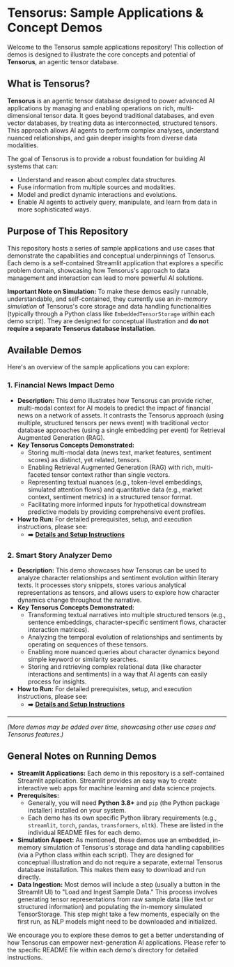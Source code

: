 # Tensorus: Sample Applications & Concept Demos

Welcome to the Tensorus sample applications repository! This collection of demos is designed to illustrate the core concepts and potential of **Tensorus**, an agentic tensor database.

## What is Tensorus?

**Tensorus** is an agentic tensor database designed to power advanced AI applications by managing and enabling operations on rich, multi-dimensional tensor data. It goes beyond traditional databases, and even vector databases, by treating data as interconnected, structured tensors. This approach allows AI agents to perform complex analyses, understand nuanced relationships, and gain deeper insights from diverse data modalities.

The goal of Tensorus is to provide a robust foundation for building AI systems that can:
*   Understand and reason about complex data structures.
*   Fuse information from multiple sources and modalities.
*   Model and predict dynamic interactions and evolutions.
*   Enable AI agents to actively query, manipulate, and learn from data in more sophisticated ways.

## Purpose of This Repository

This repository hosts a series of sample applications and use cases that demonstrate the capabilities and conceptual underpinnings of Tensorus. Each demo is a self-contained Streamlit application that explores a specific problem domain, showcasing how Tensorus's approach to data management and interaction can lead to more powerful AI solutions.

**Important Note on Simulation:** To make these demos easily runnable, understandable, and self-contained, they currently use an *in-memory simulation* of Tensorus's core storage and data handling functionalities (typically through a Python class like `EmbeddedTensorStorage` within each demo script). They are designed for conceptual illustration and **do not require a separate Tensorus database installation.**

## Available Demos

Here's an overview of the sample applications you can explore:

### 1. Financial News Impact Demo

*   **Description:** This demo illustrates how Tensorus can provide richer, multi-modal context for AI models to predict the impact of financial news on a network of assets. It contrasts the Tensorus approach (using multiple, structured tensors per news event) with traditional vector database approaches (using a single embedding per event) for Retrieval Augmented Generation (RAG).
*   **Key Tensorus Concepts Demonstrated:**
    *   Storing multi-modal data (news text, market features, sentiment scores) as distinct, yet related, tensors.
    *   Enabling Retrieval Augmented Generation (RAG) with rich, multi-faceted tensor context rather than single vectors.
    *   Representing textual nuances (e.g., token-level embeddings, simulated attention flows) and quantitative data (e.g., market context, sentiment metrics) in a structured tensor format.
    *   Facilitating more informed inputs for hypothetical downstream predictive models by providing comprehensive event profiles.
*   **How to Run:** For detailed prerequisites, setup, and execution instructions, please see:
    *   ➡️ **[Details and Setup Instructions](README_financial_news_impact_demo.md)**

### 2. Smart Story Analyzer Demo

*   **Description:** This demo showcases how Tensorus can be used to analyze character relationships and sentiment evolution within literary texts. It processes story snippets, stores various analytical representations as tensors, and allows users to explore how character dynamics change throughout the narrative.
*   **Key Tensorus Concepts Demonstrated:**
    *   Transforming textual narratives into multiple structured tensors (e.g., sentence embeddings, character-specific sentiment flows, character interaction matrices).
    *   Analyzing the temporal evolution of relationships and sentiments by operating on sequences of these tensors.
    *   Enabling more nuanced queries about character dynamics beyond simple keyword or similarity searches.
    *   Storing and retrieving complex relational data (like character interactions and sentiments) in a way that AI agents can easily process for insights.
*   **How to Run:** For detailed prerequisites, setup, and execution instructions, please see:
    *   ➡️ **[Details and Setup Instructions](README_story_analyzer_demo.md)**

---

*(More demos may be added over time, showcasing other use cases and Tensorus features.)*

## General Notes on Running Demos

*   **Streamlit Applications:** Each demo in this repository is a self-contained Streamlit application. Streamlit provides an easy way to create interactive web apps for machine learning and data science projects.
*   **Prerequisites:**
    *   Generally, you will need **Python 3.8+** and `pip` (the Python package installer) installed on your system.
    *   Each demo has its own specific Python library requirements (e.g., `streamlit`, `torch`, `pandas`, `transformers`, `nltk`). These are listed in the individual README files for each demo.
*   **Simulation Aspect:** As mentioned, these demos use an embedded, in-memory simulation of Tensorus's storage and data handling capabilities (via a Python class within each script). They are designed for conceptual illustration and do not require a separate, external Tensorus database installation. This makes them easy to download and run directly.
*   **Data Ingestion:** Most demos will include a step (usually a button in the Streamlit UI) to "Load and Ingest Sample Data." This process involves generating tensor representations from raw sample data (like text or structured information) and populating the in-memory simulated TensorStorage. This step might take a few moments, especially on the first run, as NLP models might need to be downloaded and initialized.

We encourage you to explore these demos to get a better understanding of how Tensorus can empower next-generation AI applications. Please refer to the specific README file within each demo's directory for detailed instructions.
